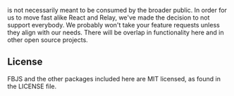 is not necessarily meant to be consumed by the broader public. In order for us to move fast alike React and Relay, we've made the decision to not support everybody. We probably won't take your feature requests unless they align with our needs. There will be overlap in functionality here and in other open source projects.

## License

FBJS and the other packages included here are MIT licensed, as found in the LICENSE file.
